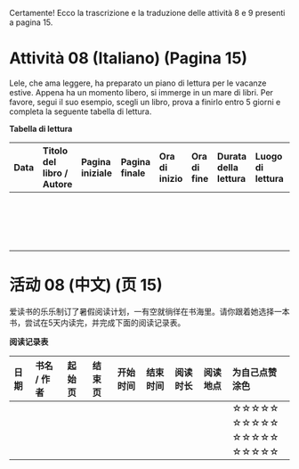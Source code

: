 Certamente! Ecco la trascrizione e la traduzione delle attività 8 e 9 presenti a pagina 15.

# Attività 08 (Italiano) (Pagina 15)

Lele, che ama leggere, ha preparato un piano di lettura per le vacanze estive. Appena ha un momento libero, si immerge in un mare di libri. Per favore, segui il suo esempio, scegli un libro, prova a finirlo entro 5 giorni e completa la seguente tabella di lettura.

**Tabella di lettura**

| Data | Titolo del libro / Autore | Pagina iniziale | Pagina finale | Ora di inizio | Ora di fine | Durata della lettura | Luogo di lettura | Valutazione personale (colora le stelle) |
| :--- | :--- | :--- | :--- | :--- | :--- | :--- | :--- | :--- |
| | | | | | | | | ☆☆☆☆☆ |
| | | | | | | | | ☆☆☆☆☆ |
| | | | | | | | | ☆☆☆☆☆ |
| | | | | | | | | ☆☆☆☆☆ |

# 活动 08 (中文) (页 15)

爱读书的乐乐制订了暑假阅读计划，一有空就徜徉在书海里。请你跟着她选择一本书，尝试在5天内读完，并完成下面的阅读记录表。

**阅读记录表**

| 日期 | 书名 / 作者 | 起始页 | 结束页 | 开始时间 | 结束时间 | 阅读时长 | 阅读地点 | 为自己点赞涂色 |
| :--- | :--- | :--- | :--- | :--- | :--- | :--- | :--- | :--- |
| | | | | | | | | ☆☆☆☆☆ |
| | | | | | | | | ☆☆☆☆☆ |
| | | | | | | | | ☆☆☆☆☆ |
| | | | | | | | | ☆☆☆☆☆ |
